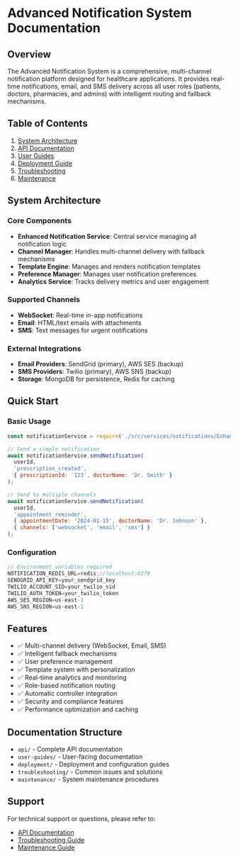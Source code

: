 # Advanced Notification System Documentation

## Overview

The Advanced Notification System is a comprehensive, multi-channel notification platform designed for healthcare applications. It provides real-time notifications, email, and SMS delivery across all user roles (patients, doctors, pharmacies, and admins) with intelligent routing and fallback mechanisms.

## Table of Contents

1. [System Architecture](#system-architecture)
2. [API Documentation](#api-documentation)
3. [User Guides](#user-guides)
4. [Deployment Guide](#deployment-guide)
5. [Troubleshooting](#troubleshooting)
6. [Maintenance](#maintenance)

## System Architecture

### Core Components

- **Enhanced Notification Service**: Central service managing all notification logic
- **Channel Manager**: Handles multi-channel delivery with fallback mechanisms
- **Template Engine**: Manages and renders notification templates
- **Preference Manager**: Manages user notification preferences
- **Analytics Service**: Tracks delivery metrics and user engagement

### Supported Channels

- **WebSocket**: Real-time in-app notifications
- **Email**: HTML/text emails with attachments
- **SMS**: Text messages for urgent notifications

### External Integrations

- **Email Providers**: SendGrid (primary), AWS SES (backup)
- **SMS Providers**: Twilio (primary), AWS SNS (backup)
- **Storage**: MongoDB for persistence, Redis for caching

## Quick Start

### Basic Usage

```javascript
const notificationService = require('./src/services/notifications/EnhancedNotificationService');

// Send a simple notification
await notificationService.sendNotification(
  userId, 
  'prescription_created', 
  { prescriptionId: '123', doctorName: 'Dr. Smith' }
);

// Send to multiple channels
await notificationService.sendNotification(
  userId,
  'appointment_reminder',
  { appointmentDate: '2024-01-15', doctorName: 'Dr. Johnson' },
  { channels: ['websocket', 'email', 'sms'] }
);
```

### Configuration

```javascript
// Environment variables required
NOTIFICATION_REDIS_URL=redis://localhost:6379
SENDGRID_API_KEY=your_sendgrid_key
TWILIO_ACCOUNT_SID=your_twilio_sid
TWILIO_AUTH_TOKEN=your_twilio_token
AWS_SES_REGION=us-east-1
AWS_SNS_REGION=us-east-1
```

## Features

- ✅ Multi-channel delivery (WebSocket, Email, SMS)
- ✅ Intelligent fallback mechanisms
- ✅ User preference management
- ✅ Template system with personalization
- ✅ Real-time analytics and monitoring
- ✅ Role-based notification routing
- ✅ Automatic controller integration
- ✅ Security and compliance features
- ✅ Performance optimization and caching

## Documentation Structure

- `api/` - Complete API documentation
- `user-guides/` - User-facing documentation
- `deployment/` - Deployment and configuration guides
- `troubleshooting/` - Common issues and solutions
- `maintenance/` - System maintenance procedures

## Support

For technical support or questions, please refer to:
- [API Documentation](./api/README.md)
- [Troubleshooting Guide](./troubleshooting/README.md)
- [Maintenance Guide](./maintenance/README.md)